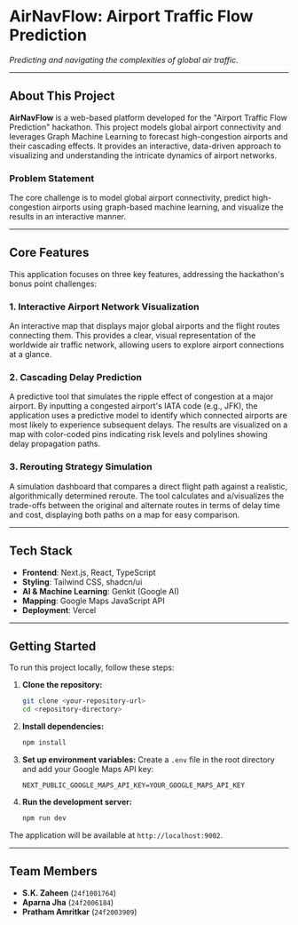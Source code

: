 # AirNavFlow: Airport Traffic Flow Prediction

*Predicting and navigating the complexities of global air traffic.*

---

## About This Project

**AirNavFlow** is a web-based platform developed for the "Airport Traffic Flow Prediction" hackathon. This project models global airport connectivity and leverages Graph Machine Learning to forecast high-congestion airports and their cascading effects. It provides an interactive, data-driven approach to visualizing and understanding the intricate dynamics of airport networks.

### Problem Statement
The core challenge is to model global airport connectivity, predict high-congestion airports using graph-based machine learning, and visualize the results in an interactive manner.

---

## Core Features

This application focuses on three key features, addressing the hackathon's bonus point challenges:

### 1. Interactive Airport Network Visualization
An interactive map that displays major global airports and the flight routes connecting them. This provides a clear, visual representation of the worldwide air traffic network, allowing users to explore airport connections at a glance.

### 2. Cascading Delay Prediction
A predictive tool that simulates the ripple effect of congestion at a major airport. By inputting a congested airport's IATA code (e.g., JFK), the application uses a predictive model to identify which connected airports are most likely to experience subsequent delays. The results are visualized on a map with color-coded pins indicating risk levels and polylines showing delay propagation paths.

### 3. Rerouting Strategy Simulation
A simulation dashboard that compares a direct flight path against a realistic, algorithmically determined reroute. The tool calculates and a/visualizes the trade-offs between the original and alternate routes in terms of delay time and cost, displaying both paths on a map for easy comparison.

---

## Tech Stack

- **Frontend**: Next.js, React, TypeScript
- **Styling**: Tailwind CSS, shadcn/ui
- **AI & Machine Learning**: Genkit (Google AI)
- **Mapping**: Google Maps JavaScript API
- **Deployment**: Vercel

---

## Getting Started

To run this project locally, follow these steps:

1.  **Clone the repository:**
    ```bash
    git clone <your-repository-url>
    cd <repository-directory>
    ```

2.  **Install dependencies:**
    ```bash
    npm install
    ```

3.  **Set up environment variables:**
    Create a `.env` file in the root directory and add your Google Maps API key:
    ```
    NEXT_PUBLIC_GOOGLE_MAPS_API_KEY=YOUR_GOOGLE_MAPS_API_KEY
    ```

4.  **Run the development server:**
    ```bash
    npm run dev
    ```

The application will be available at `http://localhost:9002`.

---

## Team Members

- **S.K. Zaheen** (`24f1001764`)
- **Aparna Jha** (`24f2006184`)
- **Pratham Amritkar** (`24f2003909`)
